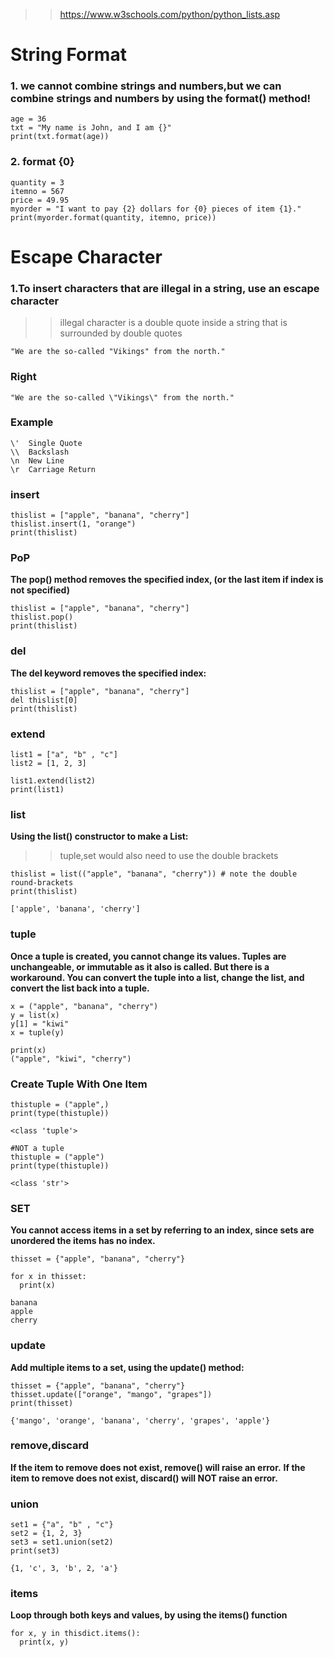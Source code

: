 >> https://www.w3schools.com/python/python_lists.asp

# String Format
### 1. we cannot combine strings and numbers,but we can combine strings and numbers by using the format() method! 
```
age = 36
txt = "My name is John, and I am {}"
print(txt.format(age))
```

### 2. format {0}

```
quantity = 3
itemno = 567
price = 49.95
myorder = "I want to pay {2} dollars for {0} pieces of item {1}."
print(myorder.format(quantity, itemno, price))

```

# Escape Character

### 1.To insert characters that are illegal in a string, use an escape character

>>illegal character is a double quote inside a string that is surrounded by double quotes
```
"We are the so-called "Vikings" from the north."
```

### Right
```
"We are the so-called \"Vikings\" from the north."
```

### Example
```
\'	Single Quote
\\	Backslash
\n	New Line
\r	Carriage Return
```

### insert
```
thislist = ["apple", "banana", "cherry"]
thislist.insert(1, "orange")
print(thislist)
```

### PoP
**The pop() method removes the specified index, (or the last item if index is not specified)**
```
thislist = ["apple", "banana", "cherry"]
thislist.pop()
print(thislist)
```

### del
**The del keyword removes the specified index:**
```
thislist = ["apple", "banana", "cherry"]
del thislist[0]
print(thislist)
```

### extend
```
list1 = ["a", "b" , "c"]
list2 = [1, 2, 3]

list1.extend(list2)
print(list1)
```

### list
**Using the list() constructor to make a List:**
>>tuple,set would also need to use the double brackets
```
thislist = list(("apple", "banana", "cherry")) # note the double round-brackets
print(thislist)

['apple', 'banana', 'cherry']
```

### tuple
**Once a tuple is created, you cannot change its values. Tuples are unchangeable, or immutable as it also is called.
But there is a workaround. You can convert the tuple into a list, change the list, and convert the list back into a tuple.**

```
x = ("apple", "banana", "cherry")
y = list(x)
y[1] = "kiwi"
x = tuple(y)

print(x)
("apple", "kiwi", "cherry")
```

### Create Tuple With One Item
```
thistuple = ("apple",)
print(type(thistuple))

<class 'tuple'>

#NOT a tuple
thistuple = ("apple")
print(type(thistuple))

<class 'str'>
```

### SET
**You cannot access items in a set by referring to an index, since sets are unordered the items has no index.**
```
thisset = {"apple", "banana", "cherry"}

for x in thisset:
  print(x)
  
banana
apple
cherry
```

### update
**Add multiple items to a set, using the update() method:**
```
thisset = {"apple", "banana", "cherry"}
thisset.update(["orange", "mango", "grapes"])
print(thisset)

{'mango', 'orange', 'banana', 'cherry', 'grapes', 'apple'}
```

### remove,discard
**If the item to remove does not exist, remove() will raise an error.**
**If the item to remove does not exist, discard() will NOT raise an error.**

### union
```
set1 = {"a", "b" , "c"}
set2 = {1, 2, 3}
set3 = set1.union(set2)
print(set3)

{1, 'c', 3, 'b', 2, 'a'}
```

### items
**Loop through both keys and values, by using the items() function**
```
for x, y in thisdict.items():
  print(x, y)
```
